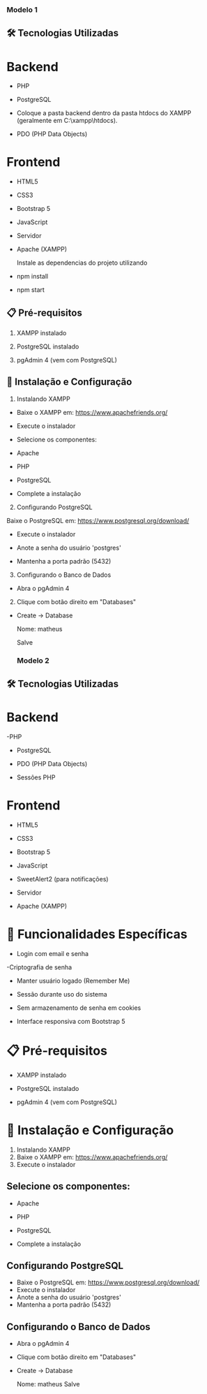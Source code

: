 ### Modelo 1

## 🛠️ Tecnologias Utilizadas
# Backend

- PHP

- PostgreSQL


- Coloque a pasta backend dentro da pasta htdocs do XAMPP (geralmente em C:\xampp\htdocs).


- PDO (PHP Data Objects)


# Frontend

- HTML5

- CSS3

- Bootstrap 5

- JavaScript

- Servidor

- Apache (XAMPP)

  Instale as dependencias do projeto utilizando 
- npm install
- npm start

## 📋 Pré-requisitos

1. XAMPP instalado

2. PostgreSQL instalado

3. pgAdmin 4 (vem com PostgreSQL)


## 🚀 Instalação e Configuração

1. Instalando XAMPP

- Baixe o XAMPP em: https://www.apachefriends.org/

- Execute o instalador

- Selecione os componentes:

- Apache

- PHP

- PostgreSQL

- Complete a instalação


2. Configurando PostgreSQL

Baixe o PostgreSQL em: https://www.postgresql.org/download/

- Execute o instalador

- Anote a senha do usuário 'postgres'

- Mantenha a porta padrão (5432)

3. Configurando o Banco de Dados

- Abra o pgAdmin 4

2. Clique com botão direito em "Databases"

- Create → Database

  Nome: matheus
  
  Salve





  ### Modelo 2
 
## 🛠️ Tecnologias Utilizadas
# Backend

-PHP

- PostgreSQL

- PDO (PHP Data Objects)

- Sessões PHP

# Frontend

- HTML5

- CSS3
- Bootstrap 5
- JavaScript
- SweetAlert2 (para notificações)
- Servidor
- Apache (XAMPP)

# 🔐 Funcionalidades Específicas

- Login com email e senha
  
-Criptografia de senha

- Manter usuário logado (Remember Me)

- Sessão durante uso do sistema

- Sem armazenamento de senha em cookies

- Interface responsiva com Bootstrap 5

# 📋 Pré-requisitos
- XAMPP instalado

- PostgreSQL instalado

- pgAdmin 4 (vem com PostgreSQL)

# 🚀 Instalação e Configuração

1. Instalando XAMPP
2. Baixe o XAMPP em: https://www.apachefriends.org/
3. Execute o instalador

## Selecione os componentes:

- Apache

- PHP

- PostgreSQL

- Complete a instalação

## Configurando PostgreSQL

- Baixe o PostgreSQL em: https://www.postgresql.org/download/
- Execute o instalador
- Anote a senha do usuário 'postgres'
- Mantenha a porta padrão (5432)

## Configurando o Banco de Dados

 - Abra o pgAdmin 4

- Clique com botão direito em "Databases"

- Create → Database

  Nome: matheus
  Salve


